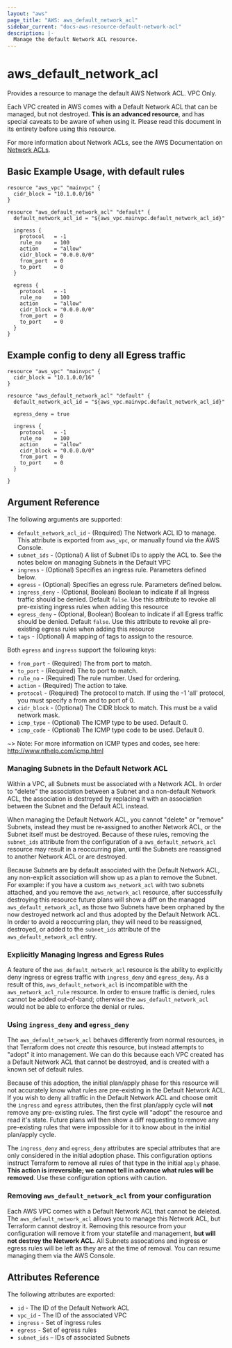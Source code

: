 ```yaml
---
layout: "aws"
page_title: "AWS: aws_default_network_acl"
sidebar_current: "docs-aws-resource-default-network-acl"
description: |-
  Manage the default Network ACL resource.
---
```


# aws\_default\_network\_acl

Provides a resource to manage the default AWS Network ACL. VPC Only.

Each VPC created in AWS comes with a Default Network ACL that can be managed, but not
destroyed. **This is an advanced resource**, and has special caveats to be aware
of when using it. Please read this document in its entirety before using this
resource.

For more information about Network ACLs, see the AWS Documentation on 
[Network ACLs][aws-network-acls].

## Basic Example Usage, with default rules

```
resource "aws_vpc" "mainvpc" {
  cidr_block = "10.1.0.0/16"
}

resource "aws_default_network_acl" "default" {
  default_network_acl_id = "${aws_vpc.mainvpc.default_network_acl_id}"

  ingress {
    protocol   = -1
    rule_no    = 100
    action     = "allow"
    cidr_block = "0.0.0.0/0"
    from_port  = 0
    to_port    = 0
  }

  egress {
    protocol   = -1
    rule_no    = 100
    action     = "allow"
    cidr_block = "0.0.0.0/0"
    from_port  = 0
    to_port    = 0
  }
}
```

## Example config to deny all Egress traffic

```
resource "aws_vpc" "mainvpc" {
  cidr_block = "10.1.0.0/16"
}

resource "aws_default_network_acl" "default" {
  default_network_acl_id = "${aws_vpc.mainvpc.default_network_acl_id}"

  egress_deny = true

  ingress {
    protocol   = -1
    rule_no    = 100
    action     = "allow"
    cidr_block = "0.0.0.0/0"
    from_port  = 0
    to_port    = 0
  }

}
```
## Argument Reference

The following arguments are supported:

* `default_network_acl_id` - (Required) The Network ACL ID to manage. This
attribute is exported from `aws_vpc`, or manually found via the AWS Console.
* `subnet_ids` - (Optional) A list of Subnet IDs to apply the ACL to. See the
notes below on managing Subnets in the Default VPC
* `ingress` - (Optional) Specifies an ingress rule. Parameters defined below.
* `egress` - (Optional) Specifies an egress rule. Parameters defined below.
* `ingress_deny` - (Optional, Boolean) Boolean to indicate if all Ingress
traffic should be denied. Default `false`. Use this attribute to revoke all
pre-existing ingress rules when adding this resource
* `egress_deny` - (Optional, Boolean) Boolean to indicate if all Egress
traffic should be denied. Default `false`. Use this attribute to revoke all
pre-existing egress rules when adding this resource
* `tags` - (Optional) A mapping of tags to assign to the resource.

Both `egress` and `ingress` support the following keys:

* `from_port` - (Required) The from port to match.
* `to_port` - (Required) The to port to match.
* `rule_no` - (Required) The rule number. Used for ordering.
* `action` - (Required) The action to take.
* `protocol` - (Required) The protocol to match. If using the -1 'all'
protocol, you must specify a from and to port of 0.
* `cidr_block` - (Optional) The CIDR block to match. This must be a
valid network mask.
* `icmp_type` - (Optional) The ICMP type to be used. Default 0.
* `icmp_code` - (Optional) The ICMP type code to be used. Default 0.

~> Note: For more information on ICMP types and codes, see here: http://www.nthelp.com/icmp.html

### Managing Subnets in the Default Network ACL

Within a VPC, all Subnets must be associated with a Network ACL. In order to
"delete" the association between a Subnet and a non-default Network ACL, the
association is destroyed by replacing it with an association between the Subnet 
and the Default ACL instead. 

When managing the Default Network ACL, you cannot "delete" or "remove" Subnets,
instead they must be re-assigned to another Network ACL, or the Subnet itself must be
destroyed. Because of these rules, removing the `subnet_ids` attribute from the
configuration of a `aws_default_network_acl` resource may result in a reoccurring
plan, until the Subnets are reassigned to another Network ACL or are destroyed.

Because Subnets are by default associated with the Default Network ACL, any
non-explicit association will show up as a plan to remove the Subnet. For
example: if you have a custom `aws_network_acl` with two subnets attached, and
you remove the `aws_network_acl` resource, after successfully destroying this
resource future plans will show a diff on the managed `aws_default_network_acl`,
as those two Subnets have been orphaned by the now destroyed network acl and thus
adopted by the Default Network ACL. In order to avoid a reoccurring plan, they 
will need to be reassigned, destroyed, or added to the `subnet_ids` attribute of 
the `aws_default_network_acl` entry. 

### Explicitly Managing Ingress and Egress Rules

A feature of the `aws_default_network_acl` resource is the ability to explicitly
deny ingress or egress traffic with `ingress_deny` and `egress_deny`. As a
result of this, `aws_default_network_acl` is incompatible with the 
`aws_network_acl_rule` resource. In order to ensure traffic is denied, rules
cannot be added out-of-band; otherwise the `aws_default_network_acl` would not
be able to enforce the denial or rules.

### Using `ingress_deny` and `egress_deny`

The `aws_default_network_acl` behaves differently from normal resources, in that
Terraform does not _create_ this resource, but instead attempts to "adopt" it
into management. We can do this because each VPC created has a Default Network
ACL that cannot be destroyed, and is created with a known set of default rules. 

Because of this adoption, the initial plan/apply phase for this resource will
not accurately know what rules are pre-existing in the Default Network ACL. If
you wish to deny all traffic in the Default Network ACL and choose omit the
`ingress` and `egress` attributes, then the first plan/apply cycle will **not**
remove any pre-existing rules. The first cycle will "adopt" the resource and
read it's state. Future plans will then show a diff requesting to remove any
pre-existing rules that were impossible for it to know about in the initial
plan/apply cycle.

The `ingress_deny` and `egress_deny` attributes are special attributes that are
only considered in the initial adoption phase. This configuration options 
instruct Terraform to remove all rules of that type in the initial `apply` phase. 
**This action is irreversible; we cannot tell in advance what rules will be removed**. 
Use these configuration options with caution. 


### Removing `aws_default_network_acl` from your configuration

Each AWS VPC comes with a Default Network ACL that cannot be deleted. The `aws_default_network_acl` 
allows you to manage this Network ACL, but Terraform cannot destroy it. Removing
this resource from your configuration will remove it from your statefile and
management, **but will not destroy the Network ACL.** All Subnets assocations
and ingress or egress rules will be left as they are at the time of removal. You
can resume managing them via the AWS Console.

## Attributes Reference

The following attributes are exported:

* `id` - The ID of the Default Network ACL
* `vpc_id` -  The ID of the associated VPC
* `ingress` - Set of ingress rules 
* `egress` - Set of egress rules
* `subnet_ids` – IDs of associated Subnets

[aws-network-acls]: http://docs.aws.amazon.com/AmazonVPC/latest/UserGuide/VPC_ACLs.html

